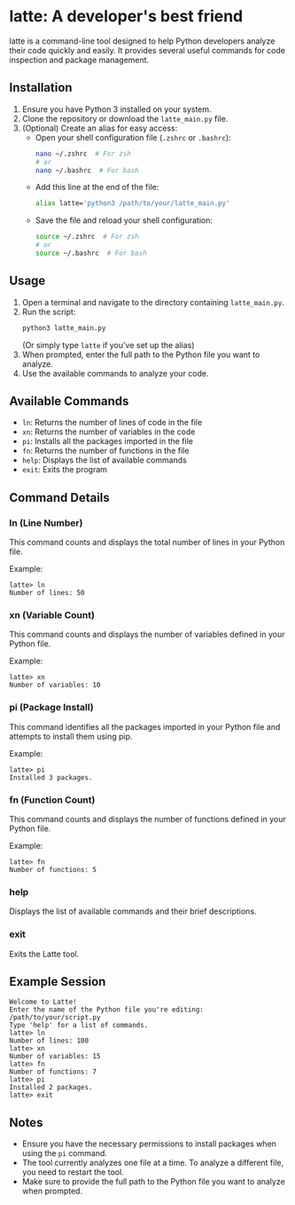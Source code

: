 # latte: A developer's best friend

latte is a command-line tool designed to help Python developers analyze their code quickly and easily. It provides several useful commands for code inspection and package management.

## Installation

1. Ensure you have Python 3 installed on your system.
2. Clone the repository or download the `latte_main.py` file.
3. (Optional) Create an alias for easy access:
   - Open your shell configuration file (`.zshrc` or `.bashrc`):
     ```bash
     nano ~/.zshrc  # For zsh
     # or
     nano ~/.bashrc  # For bash
     ```
   - Add this line at the end of the file:
     ```bash
     alias latte='python3 /path/to/your/latte_main.py'
     ```
   - Save the file and reload your shell configuration:
     ```bash
     source ~/.zshrc  # For zsh
     # or
     source ~/.bashrc  # For bash
     ```

## Usage

1. Open a terminal and navigate to the directory containing `latte_main.py`.
2. Run the script:
   ```bash
   python3 latte_main.py
   ```
   (Or simply type `latte` if you've set up the alias)
3. When prompted, enter the full path to the Python file you want to analyze.
4. Use the available commands to analyze your code.

## Available Commands

- `ln`: Returns the number of lines of code in the file
- `xn`: Returns the number of variables in the code
- `pi`: Installs all the packages imported in the file
- `fn`: Returns the number of functions in the file
- `help`: Displays the list of available commands
- `exit`: Exits the program

## Command Details

### ln (Line Number)
This command counts and displays the total number of lines in your Python file.

Example:
```
latte> ln
Number of lines: 50
```

### xn (Variable Count)
This command counts and displays the number of variables defined in your Python file.

Example:
```
latte> xn
Number of variables: 10
```

### pi (Package Install)
This command identifies all the packages imported in your Python file and attempts to install them using pip.

Example:
```
latte> pi
Installed 3 packages.
```

### fn (Function Count)
This command counts and displays the number of functions defined in your Python file.

Example:
```
latte> fn
Number of functions: 5
```

### help
Displays the list of available commands and their brief descriptions.

### exit
Exits the Latte tool.

## Example Session

```
Welcome to Latte!
Enter the name of the Python file you're editing: /path/to/your/script.py
Type 'help' for a list of commands.
latte> ln
Number of lines: 100
latte> xn
Number of variables: 15
latte> fn
Number of functions: 7
latte> pi
Installed 2 packages.
latte> exit
```

## Notes

- Ensure you have the necessary permissions to install packages when using the `pi` command.
- The tool currently analyzes one file at a time. To analyze a different file, you need to restart the tool.
- Make sure to provide the full path to the Python file you want to analyze when prompted.

